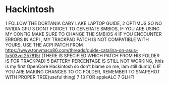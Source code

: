 # Hackintosh
1 FOLLOW THE DORTANIA CABY LAKE LAPTOP GUIDE, 
2 OPTIMUS SO NO NVIDIA GPU
3 DONT FORGET TO GENERATE SMBIOS, IF YOU ARE USING MY CONFIG MAKE SURE TO CHANGE THE SMBIOS
4 IF YOU ENCOUNTER ERRORS IN ACPI , MY TRACKPAD PATCH IS NOT COMPATIBLE WITH YOURS,
USE THE ACPI PATCH FROM https://www.tonymacx86.com/threads/guide-catalina-on-asus-fx503vd.257815/  (THERE IS SPECIFIED WHICH PATCH FROM HIS FOLDER IS FOR TRACKPAD)
5 BATTERY PERCENTAGE IS STILL NOT WORKING, (this is my first OpenCore Hackintosh so don’t blame on me, Iam still dumb)
6 IF YOU ARE MAKING CHANGES TO OC FOLDER, REMEMBER TO SNAPSHOT WITH PROPER TREE(useful thing)
7 13 FOR appleALC
7 GLHF!
